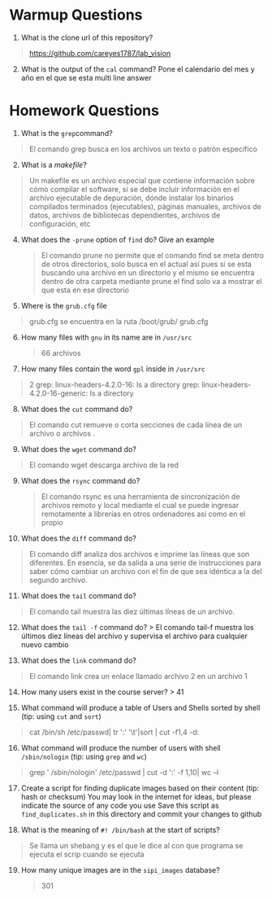# Warmup Questions

1.  What is the clone url of this repository?
>   https://github.com/careyes1787/lab_vision

2.  What is the output of the ``cal`` command?
 Pone el calendario  del mes y año en el que se esta
        multi
        line
        answer

# Homework Questions

1.  What is the ``grep``command?
>  El comando grep  busca en los archivos un texto o patrón especifico

2.  What is a *makefile*?
>   Un makefile es un archivo especial que contiene información sobre cómo compilar el software, si se debe incluir información en el archivo ejecutable de depuración,  dónde instalar los binarios compilados terminados (ejecutables), páginas manuales, archivos de datos, archivos de bibliotecas dependientes, archivos de configuración, etc

4.  What does the ``-prune`` option of ``find`` do? Give an example
    >   El comando prune no permite que el comando find se meta dentro de otros directorios, solo busca en el actual así pues si se esta buscando una archivo en un directorio y el mismo se encuentra dentro de otra carpeta mediante prune el find solo va a mostrar el que esta en ese directorio

5.  Where is the ``grub.cfg``  file
>  	grub.cfg se encuentra en la ruta  /boot/grub/ grub.cfg

6.  How many files with ``gnu`` in its name are in ``/usr/src``
    >   66 archivos

7.  How many files contain the word ``gpl`` inside in ``/usr/src``
>   2 grep: linux-headers-4.2.0-16: Is a directory
> grep: linux-headers-4.2.0-16-generic: Is a directory

8.  What does the ``cut`` command do?
>  El comando cut remueve o corta secciones de cada línea de un archivo o archivos .

9.  What does the ``wget`` command do?
>  El comando wget descarga archivo de la red

9.  What does the ``rsync`` command do?
    >   El comando rsync es una herramienta de sincronización de archivos remoto y local mediante el cual se puede ingresar remotamente a librerías en otros ordenadores asi como en el propio

10.  What does the ``diff`` command do?
>   El comando diff analiza dos archivos e imprime las líneas que son diferentes. En esencia, se da salida a una serie de instrucciones para saber cómo cambiar un archivo con el fin de que sea idéntica a la del segundo archivo.

11.  What does the ``tail`` command do?
>   El comando tail muestra las diez últimas líneas de un archivo.

12.  What does the ``tail -f`` command do?
    >   El comando tail-f muestra los últimos diez líneas del archivo y supervisa el archivo para cualquier nuevo cambio

13.  What does the ``link`` command do?
>   El comando link crea un enlace llamado archivo 2 en un archivo 1

14.  How many users exist in the course server?
    >   41

15. What command will produce a table of Users and Shells sorted by shell (tip: using ``cut`` and ``sort``)
>   cat /bin/sh /etc/passwd| tr ':' '\t'|sort | cut -f1,4 -d:


16. What command will produce the number of users with shell ``/sbin/nologin`` (tip: using ``grep`` and ``wc``)
>   grep ' /sbin/nologin' /etc/passwd | cut -d ':' -f 1,10| wc –l

17. Create a script for finding duplicate images based on their content (tip: hash or checksum)
    You may look in the internet for ideas, but please indicate the source of any code you use
    Save this script as ``find_duplicates.sh`` in this directory and commit your changes to github

18. What is the meaning of ``#! /bin/bash`` at the start of scripts?
>   Se llama un shebang y es el que le dice al con que programa se ejecuta el scrip cuando se ejecuta

19. How many unique images are in the ``sipi_images`` database?
    >   301
    

